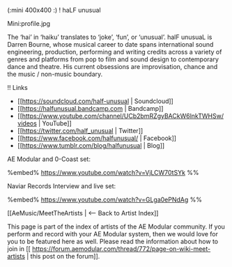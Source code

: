 (:mini 400x400 :)
! haLF unusual

Mini:profile.jpg

The ‘hai’ in ‘haiku’ translates to ‘joke’, ‘fun’, or ‘unusual’. halF unusuaL is Darren Bourne, whose musical career to date spans international sound engineering, production, performing and writing credits across a variety of genres and platforms from pop to film and sound design to contemporary dance and theatre. His current obsessions are improvisation, chance and the music / non-music boundary.

!! Links

* [[https://soundcloud.com/half-unusual | Soundcloud]]
* [[https://halfunusual.bandcamp.com | Bandcamp]]
* [[https://www.youtube.com/channel/UCb2bmRZgyBACkW6lnkTWHSw/videos | YouTube]]
* [[https://twitter.com/half_unusual | Twitter]]
* [[https://www.facebook.com/halfunusual/ | Facebook]]
* [[https://www.tumblr.com/blog/halfunusual | Blog]]

AE Modular and 0-Coast set:

%embed% https://www.youtube.com/watch?v=VjLCW70tSYk %%

Naviar Records Interview and live set:

%embed% https://www.youtube.com/watch?v=GLga0ePNdAg %%


[[AeMusic/MeetTheArtists | <-- Back to Artist Index]]

This page is part of the index of artists of the AE Modular community. If you perform and record with your AE Modular system, then we would love for you to be featured here as well. Please read the information about how to join in [[ https://forum.aemodular.com/thread/772/page-on-wiki-meet-artists | this post on the forum]].